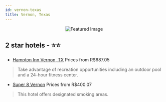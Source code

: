 ```yaml
---
id: vernon-texas
title: Vernon, Texas
---
```


<center><img src="https://i.travelapi.com/hotels/5000000/4530000/4525900/4525899/b634d86d_z.jpg" alt="Featured Image" /></center>


##  2 star hotels - ⭐️⭐️

-    [Hampton Inn Vernon, TX](https://us.hurb.com/hotels/vernon/hampton-inn-vernon-tx-JNP-JP726548?cmp=18055) Prices from R$687.05
   > Take advantage of recreation opportunities including an outdoor pool and a 24-hour fitness center.
-    [Super 8 Vernon](https://us.hurb.com/hotels/vernon/super-8-vernon-JNP-JP352971?cmp=18055) Prices from R$400.07
   > This hotel offers designated smoking areas.
